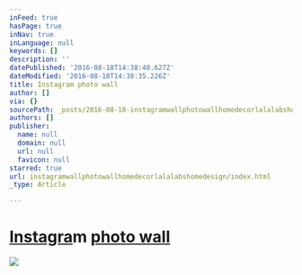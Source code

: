 ```yaml
---
inFeed: true
hasPage: true
inNav: true
inLanguage: null
keywords: []
description: ''
datePublished: '2016-08-18T14:38:40.627Z'
dateModified: '2016-08-18T14:38:35.226Z'
title: Instagram photo wall
author: []
via: {}
sourcePath: _posts/2016-08-18-instagramwallphotowallhomedecorlalalabshomedesign.md
authors: []
publisher:
  name: null
  domain: null
  url: null
  favicon: null
starred: true
url: instagramwallphotowallhomedecorlalalabshomedesign/index.html
_type: Article

---
```

# [Instagra][0]m [photo wall][1]
![](https://the-grid-user-content.s3-us-west-2.amazonaws.com/00b04a8f-6648-4845-bd38-373db656024c.jpg)

[0]: https://www.instagram.com/explore/tags/instagram/
[1]: https://www.instagram.com/explore/tags/photowall/